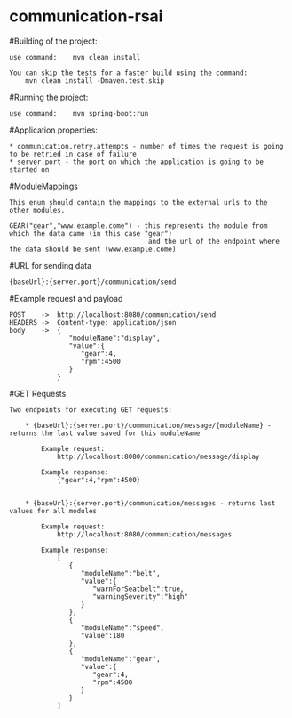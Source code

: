 # communication-rsai

#Building of the project:

    use command:    mvn clean install
    
    You can skip the tests for a faster build using the command:
        mvn clean install -Dmaven.test.skip

#Running the project:

    use command:    mvn spring-boot:run

#Application properties:

    * communication.retry.attempts - number of times the request is going to be retried in case of failure
    * server.port - the port on which the application is going to be started on

#ModuleMappings

    This enum should contain the mappings to the external urls to the other modules.

    GEAR("gear","www.example.come") - this represents the module from which the data came (in this case "gear")
                                       and the url of the endpoint where the data should be sent (www.example.come)
    
#URL for sending data

    {baseUrl}:{server.port}/communication/send
    
#Example request and payload

    POST    ->  http://localhost:8080/communication/send
    HEADERS ->  Content-type: application/json
    body    ->  {
                   "moduleName":"display",
                   "value":{
                      "gear":4,
                      "rpm":4500
                   }
                }

#GET Requests

    Two endpoints for executing GET requests:

        * {baseUrl}:{server.port}/communication/message/{moduleName} - returns the last value saved for this moduleName

            Example request:
                http://localhost:8080/communication/message/display

            Example response:
                {"gear":4,"rpm":4500}


        * {baseUrl}:{server.port}/communication/messages - returns last values for all modules

            Example request:
                http://localhost:8080/communication/messages

            Example response:
                [
                   {
                      "moduleName":"belt",
                      "value":{
                         "warnForSeatbelt":true,
                         "warningSeverity":"high"
                      }
                   },
                   {
                      "moduleName":"speed",
                      "value":180
                   },
                   {
                      "moduleName":"gear",
                      "value":{
                         "gear":4,
                         "rpm":4500
                      }
                   }
                ]